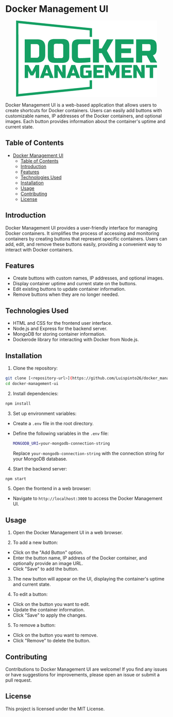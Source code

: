 # Docker Management UI

<div align="center" sytle="margin: 20px;">
  <img src="./logo.png" alt="Project Logo">
</div>

Docker Management UI is a web-based application that allows users to create shortcuts for Docker containers. Users can easily add buttons with customizable names, IP addresses of the Docker containers, and optional images. Each button provides information about the container's uptime and current state.

## Table of Contents

- [Docker Management UI](#docker-management-ui)
  - [Table of Contents](#table-of-contents)
  - [Introduction](#introduction)
  - [Features](#features)
  - [Technologies Used](#technologies-used)
  - [Installation](#installation)
  - [Usage](#usage)
  - [Contributing](#contributing)
  - [License](#license)

## Introduction

Docker Management UI provides a user-friendly interface for managing Docker containers. It simplifies the process of accessing and monitoring containers by creating buttons that represent specific containers. Users can add, edit, and remove these buttons easily, providing a convenient way to interact with Docker containers.

## Features

- Create buttons with custom names, IP addresses, and optional images.
- Display container uptime and current state on the buttons.
- Edit existing buttons to update container information.
- Remove buttons when they are no longer needed.

## Technologies Used

- HTML and CSS for the frontend user interface.
- Node.js and Express for the backend server.
- MongoDB for storing container information.
- Dockerode library for interacting with Docker from Node.js.

## Installation

1. Clone the repository:

```bash
git clone [<repository-url>](https://github.com/Luispinto26/docker_management_ui.git)
cd docker-management-ui
```

2. Install dependencies:

```bash
npm install
```

3. Set up environment variables:

- Create a `.env` file in the root directory.
- Define the following variables in the `.env` file:

  ```bash
  MONGODB_URI=your-mongodb-connection-string
  ```

  Replace `your-mongodb-connection-string` with the connection string for your MongoDB database.

4. Start the backend server:

```bash
npm start
```

5. Open the frontend in a web browser:

- Navigate to `http://localhost:3000` to access the Docker Management UI.

## Usage

1. Open the Docker Management UI in a web browser.

2. To add a new button:

- Click on the "Add Button" option.
- Enter the button name, IP address of the Docker container, and optionally provide an image URL.
- Click "Save" to add the button.

3. The new button will appear on the UI, displaying the container's uptime and current state.

4. To edit a button:

- Click on the button you want to edit.
- Update the container information.
- Click "Save" to apply the changes.

5. To remove a button:

- Click on the button you want to remove.
- Click "Remove" to delete the button.

## Contributing

Contributions to Docker Management UI are welcome! If you find any issues or have suggestions for improvements, please open an issue or submit a pull request.

## License

This project is licensed under the MIT License.

